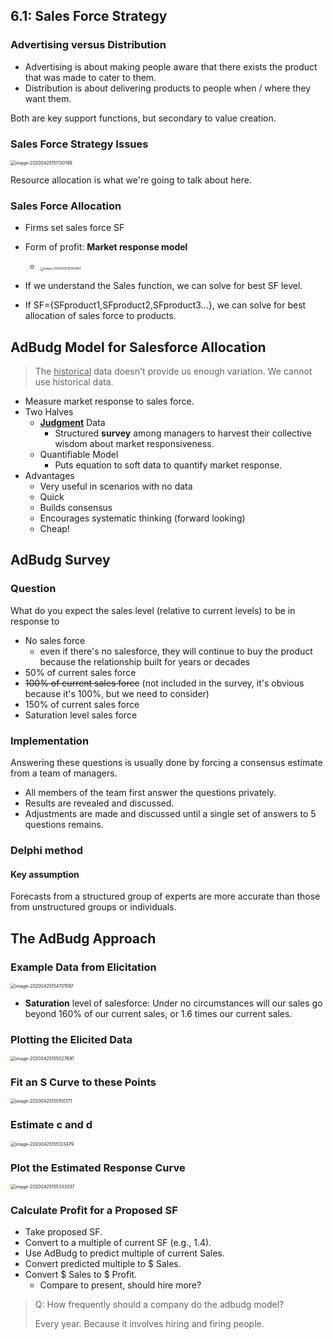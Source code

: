 ## 6.1: Sales Force Strategy

### Advertising versus Distribution

- Advertising is about making people aware that there exists the product that was made to cater to them.
- Distribution is about delivering products to people when / where they want them.

Both are key support functions, but secondary to value creation.

### Sales Force Strategy Issues

<img src="https://tva1.sinaimg.cn/large/007S8ZIlgy1ge6nq6j268j30s40goju4.jpg" alt="image-20200425151130199" style="zoom:50%;" />

Resource allocation is what we're going to talk about here.

### Sales Force Allocation

- Firms set sales force SF
- Form of profit: **Market response model**
  - <img src="https://tva1.sinaimg.cn/large/007S8ZIlgy1ge6nv1aoy4j30iq06c3z2.jpg" alt="image-20200425151614961" style="zoom:33%;" />

- If we understand the Sales function, we can solve for best SF level.
- If SF={SFproduct1,SFproduct2,SFproduct3...}, we can solve for best allocation of sales force to products.

## AdBudg Model for Salesforce Allocation

> The <u>historical</u> data doesn't provide us enough variation. We cannot use historical data. 

- Measure market response to sales force.
- Two Halves
  - <u>**Judgment**</u> Data
    - Structured **survey** among managers to harvest their collective wisdom about market responsiveness.
  - Quantifiable Model
    - Puts equation to soft data to quantify market response.
- Advantages
  - Very useful in scenarios with no data
  - Quick
  - Builds consensus
  - Encourages systematic thinking (forward looking) 
  - Cheap!

## AdBudg Survey

### Question 

 What do you expect the sales level (relative to current levels) to be in response to

- No sales force
  -  even if there's no salesforce, they will continue to buy the product because the relationship built for years or decades
- 50% of current sales force
- ~~100% of current sales force~~ (not included in the survey, it's obvious because it's 100%, but we need to consider)
- 150% of current sales force
- Saturation level sales force

### Implementation

Answering these questions is usually done by forcing a consensus estimate from a team of managers.

- All members of the team first answer the questions privately.
- Results are revealed and discussed.
- Adjustments are made and discussed until a single set of answers to 5 questions remains.

### Delphi method

#### Key assumption

Forecasts from a structured group of experts are more accurate than those from unstructured groups or individuals.

## The AdBudg Approach

### Example Data from Elicitation

<img src="https://tva1.sinaimg.cn/large/007S8ZIlgy1ge6or2o8s9j30s00gejtk.jpg" alt="image-20200425154701597" style="zoom:50%;" />

- **Saturation** level of salesforce: Under no circumstances will our sales go beyond 160% of our current sales, or 1.6 times our current sales.

### Plotting the Elicited Data

<img src="https://tva1.sinaimg.cn/large/007S8ZIlgy1ge6oum8sshj30ns0gqmy5.jpg" alt="image-20200425155027691" style="zoom:50%;" />

### Fit an S Curve to these Points

<img src="https://tva1.sinaimg.cn/large/007S8ZIlgy1ge6ov7s9zqj30o20fkjsq.jpg" alt="image-20200425155100171" style="zoom:50%;" />

### Estimate c and d

<img src="https://tva1.sinaimg.cn/large/007S8ZIlgy1ge6ovl9r3mj30g80fedgp.jpg" alt="image-20200425155123479" style="zoom:50%;" />

### Plot the Estimated Response Curve

<img src="https://tva1.sinaimg.cn/large/007S8ZIlgy1ge6oxvaygdj30pg0g8wfq.jpg" alt="image-20200425155333337" style="zoom:50%;" />

### Calculate Profit for a Proposed SF

- Take proposed SF.
- Convert to a multiple of current SF (e.g., 1.4).
- Use AdBudg to predict multiple of current Sales. 
- Convert predicted multiple to \$ Sales.
- Convert ​\$ Sales to ​\$ Profit.  
  - Compare to present, should hire more? 



> Q: How frequently should a company do the adbudg model?
>
> Every year. Because it involves hiring and firing people. 